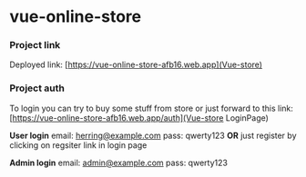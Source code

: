 # vue-online-store

### Project link
Deployed link:
[https://vue-online-store-afb16.web.app](Vue-store)

### Project auth
To login you can try to buy some stuff from store or just forward to this link:
[https://vue-online-store-afb16.web.app/auth](Vue-store LoginPage)

**User login**
email: herring@example.com
pass: qwerty123
**OR**
just register by clicking on regsiter link in login page


**Admin login**
email: admin@example.com
pass: qwerty123
